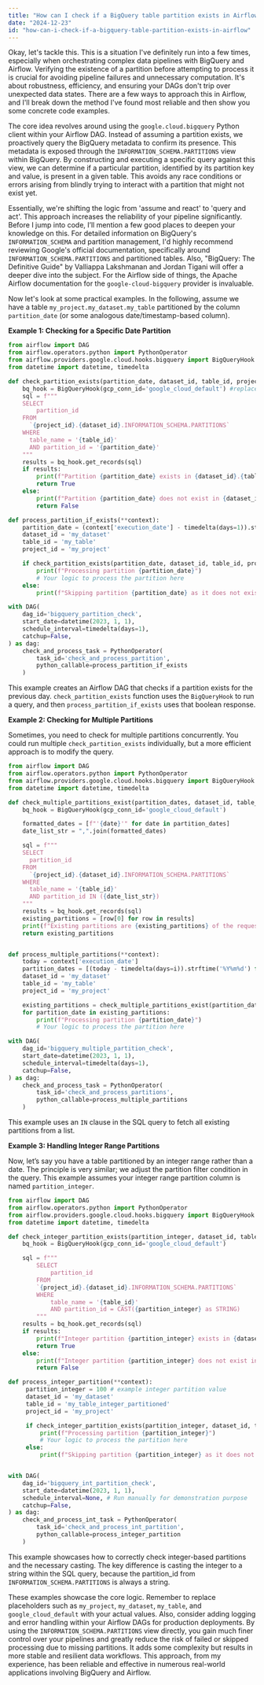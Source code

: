 ```yaml
---
title: "How can I check if a BigQuery table partition exists in Airflow?"
date: "2024-12-23"
id: "how-can-i-check-if-a-bigquery-table-partition-exists-in-airflow"
---
```


Okay, let's tackle this. This is a situation I've definitely run into a few times, especially when orchestrating complex data pipelines with BigQuery and Airflow. Verifying the existence of a partition before attempting to process it is crucial for avoiding pipeline failures and unnecessary computation. It's about robustness, efficiency, and ensuring your DAGs don't trip over unexpected data states. There are a few ways to approach this in Airflow, and I'll break down the method I've found most reliable and then show you some concrete code examples.

The core idea revolves around using the `google.cloud.bigquery` Python client within your Airflow DAG. Instead of assuming a partition exists, we proactively query the BigQuery metadata to confirm its presence. This metadata is exposed through the `INFORMATION_SCHEMA.PARTITIONS` view within BigQuery. By constructing and executing a specific query against this view, we can determine if a particular partition, identified by its partition key and value, is present in a given table. This avoids any race conditions or errors arising from blindly trying to interact with a partition that might not exist yet.

Essentially, we're shifting the logic from 'assume and react' to 'query and act'. This approach increases the reliability of your pipeline significantly. Before I jump into code, I’ll mention a few good places to deepen your knowledge on this. For detailed information on BigQuery's `INFORMATION_SCHEMA` and partition management, I'd highly recommend reviewing Google's official documentation, specifically around `INFORMATION_SCHEMA.PARTITIONS` and partitioned tables. Also, "BigQuery: The Definitive Guide" by Valliappa Lakshmanan and Jordan Tigani will offer a deeper dive into the subject. For the Airflow side of things, the Apache Airflow documentation for the `google-cloud-bigquery` provider is invaluable.

Now let's look at some practical examples. In the following, assume we have a table `my_project.my_dataset.my_table` partitioned by the column `partition_date` (or some analogous date/timestamp-based column).

**Example 1: Checking for a Specific Date Partition**

```python
from airflow import DAG
from airflow.operators.python import PythonOperator
from airflow.providers.google.cloud.hooks.bigquery import BigQueryHook
from datetime import datetime, timedelta

def check_partition_exists(partition_date, dataset_id, table_id, project_id):
    bq_hook = BigQueryHook(gcp_conn_id='google_cloud_default') #replace with your connection ID if needed
    sql = f"""
    SELECT
        partition_id
    FROM
      `{project_id}.{dataset_id}.INFORMATION_SCHEMA.PARTITIONS`
    WHERE
      table_name = '{table_id}'
      AND partition_id = '{partition_date}'
    """
    results = bq_hook.get_records(sql)
    if results:
        print(f"Partition {partition_date} exists in {dataset_id}.{table_id}")
        return True
    else:
        print(f"Partition {partition_date} does not exist in {dataset_id}.{table_id}")
        return False

def process_partition_if_exists(**context):
    partition_date = (context['execution_date'] - timedelta(days=1)).strftime('%Y%m%d')
    dataset_id = 'my_dataset'
    table_id = 'my_table'
    project_id = 'my_project'

    if check_partition_exists(partition_date, dataset_id, table_id, project_id):
        print(f"Processing partition {partition_date}")
        # Your logic to process the partition here
    else:
        print(f"Skipping partition {partition_date} as it does not exist")

with DAG(
    dag_id='bigquery_partition_check',
    start_date=datetime(2023, 1, 1),
    schedule_interval=timedelta(days=1),
    catchup=False,
) as dag:
    check_and_process_task = PythonOperator(
        task_id='check_and_process_partition',
        python_callable=process_partition_if_exists
    )

```

This example creates an Airflow DAG that checks if a partition exists for the previous day. `check_partition_exists` function uses the `BigQueryHook` to run a query, and then `process_partition_if_exists` uses that boolean response.

**Example 2: Checking for Multiple Partitions**

Sometimes, you need to check for multiple partitions concurrently. You could run multiple `check_partition_exists` individually, but a more efficient approach is to modify the query.

```python
from airflow import DAG
from airflow.operators.python import PythonOperator
from airflow.providers.google.cloud.hooks.bigquery import BigQueryHook
from datetime import datetime, timedelta

def check_multiple_partitions_exist(partition_dates, dataset_id, table_id, project_id):
    bq_hook = BigQueryHook(gcp_conn_id='google_cloud_default')

    formatted_dates = [f"'{date}'" for date in partition_dates]
    date_list_str = ",".join(formatted_dates)

    sql = f"""
    SELECT
      partition_id
    FROM
      `{project_id}.{dataset_id}.INFORMATION_SCHEMA.PARTITIONS`
    WHERE
      table_name = '{table_id}'
      AND partition_id IN ({date_list_str})
    """
    results = bq_hook.get_records(sql)
    existing_partitions = [row[0] for row in results]
    print(f"Existing partitions are {existing_partitions} of the requested {partition_dates}")
    return existing_partitions


def process_multiple_partitions(**context):
    today = context['execution_date']
    partition_dates = [(today - timedelta(days=i)).strftime('%Y%m%d') for i in range(3)] # checking for last three days
    dataset_id = 'my_dataset'
    table_id = 'my_table'
    project_id = 'my_project'

    existing_partitions = check_multiple_partitions_exist(partition_dates, dataset_id, table_id, project_id)
    for partition_date in existing_partitions:
        print(f"Processing partition {partition_date}")
        # Your logic to process the partition here

with DAG(
    dag_id='bigquery_multiple_partition_check',
    start_date=datetime(2023, 1, 1),
    schedule_interval=timedelta(days=1),
    catchup=False,
) as dag:
    check_and_process_task = PythonOperator(
        task_id='check_and_process_partitions',
        python_callable=process_multiple_partitions
    )
```

This example uses an `IN` clause in the SQL query to fetch all existing partitions from a list.

**Example 3: Handling Integer Range Partitions**

Now, let’s say you have a table partitioned by an integer range rather than a date. The principle is very similar; we adjust the partition filter condition in the query. This example assumes your integer range partition column is named `partition_integer`.

```python
from airflow import DAG
from airflow.operators.python import PythonOperator
from airflow.providers.google.cloud.hooks.bigquery import BigQueryHook
from datetime import datetime, timedelta

def check_integer_partition_exists(partition_integer, dataset_id, table_id, project_id):
    bq_hook = BigQueryHook(gcp_conn_id='google_cloud_default')

    sql = f"""
        SELECT
            partition_id
        FROM
        `{project_id}.{dataset_id}.INFORMATION_SCHEMA.PARTITIONS`
        WHERE
            table_name = '{table_id}'
            AND partition_id = CAST({partition_integer} as STRING)
        """
    results = bq_hook.get_records(sql)
    if results:
        print(f"Integer partition {partition_integer} exists in {dataset_id}.{table_id}")
        return True
    else:
        print(f"Integer partition {partition_integer} does not exist in {dataset_id}.{table_id}")
        return False

def process_integer_partition(**context):
     partition_integer = 100 # example integer partition value
     dataset_id = 'my_dataset'
     table_id = 'my_table_integer_partitioned'
     project_id = 'my_project'

     if check_integer_partition_exists(partition_integer, dataset_id, table_id, project_id):
         print(f"Processing partition {partition_integer}")
         # Your logic to process the partition here
     else:
         print(f"Skipping partition {partition_integer} as it does not exist")


with DAG(
    dag_id='bigquery_int_partition_check',
    start_date=datetime(2023, 1, 1),
    schedule_interval=None, # Run manually for demonstration purpose
    catchup=False,
) as dag:
    check_and_process_int_task = PythonOperator(
        task_id='check_and_process_int_partition',
        python_callable=process_integer_partition
    )
```

This example showcases how to correctly check integer-based partitions and the necessary casting. The key difference is casting the integer to a string within the SQL query, because the partition_id from `INFORMATION_SCHEMA.PARTITIONS` is always a string.

These examples showcase the core logic. Remember to replace placeholders such as `my_project`, `my_dataset`, `my_table`, and `google_cloud_default` with your actual values. Also, consider adding logging and error handling within your Airflow DAGs for production deployments. By using the `INFORMATION_SCHEMA.PARTITIONS` view directly, you gain much finer control over your pipelines and greatly reduce the risk of failed or skipped processing due to missing partitions. It adds some complexity but results in more stable and resilient data workflows. This approach, from my experience, has been reliable and effective in numerous real-world applications involving BigQuery and Airflow.

